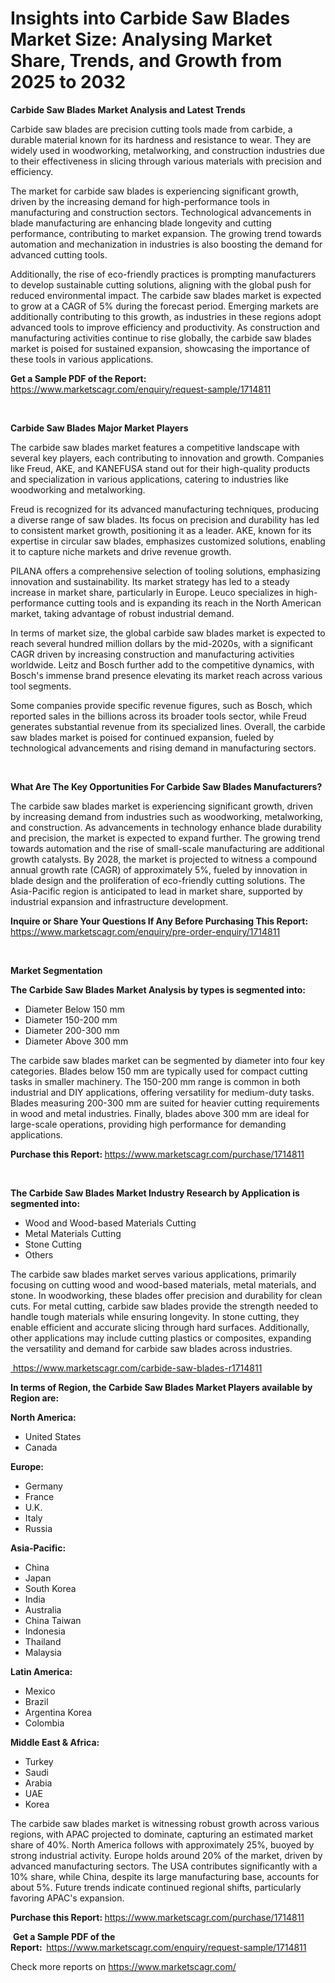<p><h1>Insights into Carbide Saw Blades Market Size: Analysing Market Share, Trends, and Growth from 2025 to 2032</h1></p><p><strong>Carbide Saw Blades Market Analysis and Latest Trends</strong></p>
<p><p>Carbide saw blades are precision cutting tools made from carbide, a durable material known for its hardness and resistance to wear. They are widely used in woodworking, metalworking, and construction industries due to their effectiveness in slicing through various materials with precision and efficiency. </p><p>The market for carbide saw blades is experiencing significant growth, driven by the increasing demand for high-performance tools in manufacturing and construction sectors. Technological advancements in blade manufacturing are enhancing blade longevity and cutting performance, contributing to market expansion. The growing trend towards automation and mechanization in industries is also boosting the demand for advanced cutting tools.</p><p>Additionally, the rise of eco-friendly practices is prompting manufacturers to develop sustainable cutting solutions, aligning with the global push for reduced environmental impact. The carbide saw blades market is expected to grow at a CAGR of 5% during the forecast period. Emerging markets are additionally contributing to this growth, as industries in these regions adopt advanced tools to improve efficiency and productivity. As construction and manufacturing activities continue to rise globally, the carbide saw blades market is poised for sustained expansion, showcasing the importance of these tools in various applications.</p></p>
<p><strong>Get a Sample PDF of the Report:&nbsp;</strong> <a href="https://www.marketscagr.com/enquiry/request-sample/1714811?utm_campaign=3115&utm_medium=2&utm_source=Github&utm_content=ia&utm_term=08042025&utm_id=carbide-saw-blades">https://www.marketscagr.com/enquiry/request-sample/1714811</a></p>
<p>&nbsp;</p>
<p><strong>Carbide Saw Blades Major Market Players</strong></p>
<p><p>The carbide saw blades market features a competitive landscape with several key players, each contributing to innovation and growth. Companies like Freud, AKE, and KANEFUSA stand out for their high-quality products and specialization in various applications, catering to industries like woodworking and metalworking.</p><p>Freud is recognized for its advanced manufacturing techniques, producing a diverse range of saw blades. Its focus on precision and durability has led to consistent market growth, positioning it as a leader. AKE, known for its expertise in circular saw blades, emphasizes customized solutions, enabling it to capture niche markets and drive revenue growth.</p><p>PILANA offers a comprehensive selection of tooling solutions, emphasizing innovation and sustainability. Its market strategy has led to a steady increase in market share, particularly in Europe. Leuco specializes in high-performance cutting tools and is expanding its reach in the North American market, taking advantage of robust industrial demand.</p><p>In terms of market size, the global carbide saw blades market is expected to reach several hundred million dollars by the mid-2020s, with a significant CAGR driven by increasing construction and manufacturing activities worldwide. Leitz and Bosch further add to the competitive dynamics, with Bosch's immense brand presence elevating its market reach across various tool segments.</p><p>Some companies provide specific revenue figures, such as Bosch, which reported sales in the billions across its broader tools sector, while Freud generates substantial revenue from its specialized lines. Overall, the carbide saw blades market is poised for continued expansion, fueled by technological advancements and rising demand in manufacturing sectors.</p></p>
<p>&nbsp;</p>
<p><strong>What Are The Key Opportunities For Carbide Saw Blades Manufacturers?</strong></p>
<p><p>The carbide saw blades market is experiencing significant growth, driven by increasing demand from industries such as woodworking, metalworking, and construction. As advancements in technology enhance blade durability and precision, the market is expected to expand further. The growing trend towards automation and the rise of small-scale manufacturing are additional growth catalysts. By 2028, the market is projected to witness a compound annual growth rate (CAGR) of approximately 5%, fueled by innovation in blade design and the proliferation of eco-friendly cutting solutions. The Asia-Pacific region is anticipated to lead in market share, supported by industrial expansion and infrastructure development.</p></p>
<p><strong>Inquire or Share Your Questions If Any Before Purchasing This Report:</strong> <a href="https://www.marketscagr.com/enquiry/pre-order-enquiry/1714811?utm_campaign=3115&utm_medium=2&utm_source=Github&utm_content=ia&utm_term=08042025&utm_id=carbide-saw-blades">https://www.marketscagr.com/enquiry/pre-order-enquiry/1714811</a></p>
<p>&nbsp;</p>
<p><strong>Market Segmentation</strong></p>
<p><strong>The Carbide Saw Blades Market Analysis by types is segmented into:</strong></p>
<p><ul><li>Diameter Below 150 mm</li><li>Diameter 150-200 mm</li><li>Diameter 200-300 mm</li><li>Diameter Above 300 mm</li></ul></p>
<p><p>The carbide saw blades market can be segmented by diameter into four key categories. Blades below 150 mm are typically used for compact cutting tasks in smaller machinery. The 150-200 mm range is common in both industrial and DIY applications, offering versatility for medium-duty tasks. Blades measuring 200-300 mm are suited for heavier cutting requirements in wood and metal industries. Finally, blades above 300 mm are ideal for large-scale operations, providing high performance for demanding applications.</p></p>
<p><strong>Purchase this Report:&nbsp;</strong><a href="https://www.marketscagr.com/purchase/1714811?utm_campaign=3115&utm_medium=2&utm_source=Github&utm_content=ia&utm_term=08042025&utm_id=carbide-saw-blades">https://www.marketscagr.com/purchase/1714811</a></p>
<p>&nbsp;</p>
<p><strong>The Carbide Saw Blades Market Industry Research by Application is segmented into:</strong></p>
<p><ul><li>Wood and Wood-based Materials Cutting</li><li>Metal Materials Cutting</li><li>Stone Cutting</li><li>Others</li></ul></p>
<p><p>The carbide saw blades market serves various applications, primarily focusing on cutting wood and wood-based materials, metal materials, and stone. In woodworking, these blades offer precision and durability for clean cuts. For metal cutting, carbide saw blades provide the strength needed to handle tough materials while ensuring longevity. In stone cutting, they enable efficient and accurate slicing through hard surfaces. Additionally, other applications may include cutting plastics or composites, expanding the versatility and demand for carbide saw blades across industries.</p></p>
<p><a href="https://www.marketscagr.com/carbide-saw-blades-r1714811?utm_campaign=3115&utm_medium=2&utm_source=Github&utm_content=ia&utm_term=08042025&utm_id=carbide-saw-blades">&nbsp;https://www.marketscagr.com/carbide-saw-blades-r1714811</a></p>
<p><strong>In terms of Region, the Carbide Saw Blades Market Players available by Region are:</strong></p>
<p>
    <p> <strong> North America: </strong>
        <ul>
            <li>United States</li>
            <li>Canada</li>
        </ul>
        </p> 
    <p> <strong> Europe: </strong>
        <ul>
            <li>Germany</li>
            <li>France</li>
            <li>U.K.</li>
            <li>Italy</li>
            <li>Russia</li>
        </ul>
        </p> 
    <p> <strong> Asia-Pacific: </strong>
        <ul>
            <li>China</li>
            <li>Japan</li>
            <li>South Korea</li>
            <li>India</li>
            <li>Australia</li>
            <li>China Taiwan</li>
            <li>Indonesia</li>
            <li>Thailand</li>
            <li>Malaysia</li>
        </ul>
        </p> 
    <p> <strong> Latin America: </strong>
        <ul>
            <li>Mexico</li>
            <li>Brazil</li>
            <li>Argentina Korea</li>
            <li>Colombia</li>
        </ul>
        </p> 
    <p> <strong> Middle East & Africa: </strong>
        <ul>
            <li>Turkey</li>
            <li>Saudi</li>
            <li>Arabia</li>
            <li>UAE</li>
            <li>Korea</li>
        </ul>
    </p>
    </p>
<p><p>The carbide saw blades market is witnessing robust growth across various regions, with APAC projected to dominate, capturing an estimated market share of 40%. North America follows with approximately 25%, buoyed by strong industrial activity. Europe holds around 20% of the market, driven by advanced manufacturing sectors. The USA contributes significantly with a 10% share, while China, despite its large manufacturing base, accounts for about 5%. Future trends indicate continued regional shifts, particularly favoring APAC's expansion.</p></p>
<p><strong>Purchase this Report: </strong><a href="https://www.marketscagr.com/purchase/1714811?utm_campaign=3115&utm_medium=2&utm_source=Github&utm_content=ia&utm_term=08042025&utm_id=carbide-saw-blades">https://www.marketscagr.com/purchase/1714811</a></p>
<p>&nbsp;<strong>Get a Sample PDF of the Report:&nbsp;&nbsp;</strong><a href="https://www.marketscagr.com/enquiry/request-sample/1714811?utm_campaign=3115&utm_medium=2&utm_source=Github&utm_content=ia&utm_term=08042025&utm_id=carbide-saw-blades">https://www.marketscagr.com/enquiry/request-sample/1714811</a></p>
<p><strong></strong></p>
<p>Check more reports on <a href="https://www.marketscagr.com/?utm_campaign=3115&utm_medium=2&utm_source=Github&utm_content=ia&utm_term=08042025&utm_id=carbide-saw-blades">https://www.marketscagr.com/</a></p>